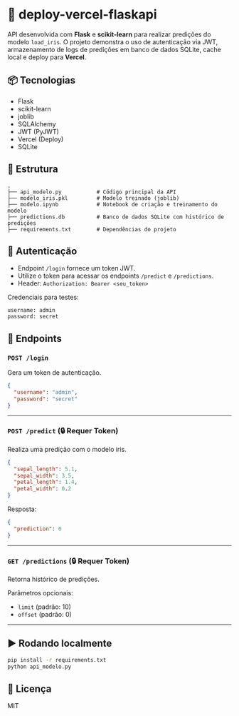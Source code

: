 # 🚀 deploy-vercel-flaskapi

API desenvolvida com **Flask** e **scikit-learn** para realizar predições do modelo `load_iris`. O projeto demonstra o uso de autenticação via JWT, armazenamento de logs de predições em banco de dados SQLite, cache local e deploy para **Vercel**.

## 📦 Tecnologias

- Flask
- scikit-learn
- joblib
- SQLAlchemy
- JWT (PyJWT)
- Vercel (Deploy)
- SQLite

## 📁 Estrutura

```
.
├── api_modelo.py           # Código principal da API
├── modelo_iris.pkl         # Modelo treinado (joblib)
├── modelo.ipynb            # Notebook de criação e treinamento do modelo
├── predictions.db          # Banco de dados SQLite com histórico de predições
├── requirements.txt        # Dependências do projeto
```

## 🔐 Autenticação

- Endpoint `/login` fornece um token JWT.
- Utilize o token para acessar os endpoints `/predict` e `/predictions`.
- Header: `Authorization: Bearer <seu_token>`

Credenciais para testes:

```
username: admin
password: secret
```

## 📌 Endpoints

### `POST /login`

Gera um token de autenticação.

```json
{
  "username": "admin",
  "password": "secret"
}
```

---

### `POST /predict` (🔒 Requer Token)

Realiza uma predição com o modelo iris.

```json
{
  "sepal_length": 5.1,
  "sepal_width": 3.5,
  "petal_length": 1.4,
  "petal_width": 0.2
}
```

Resposta:
```json
{
  "prediction": 0
}
```

---

### `GET /predictions` (🔒 Requer Token)

Retorna histórico de predições.

Parâmetros opcionais:
- `limit` (padrão: 10)
- `offset` (padrão: 0)

---

## ▶️ Rodando localmente

```bash
pip install -r requirements.txt
python api_modelo.py
```

## 📜 Licença

MIT